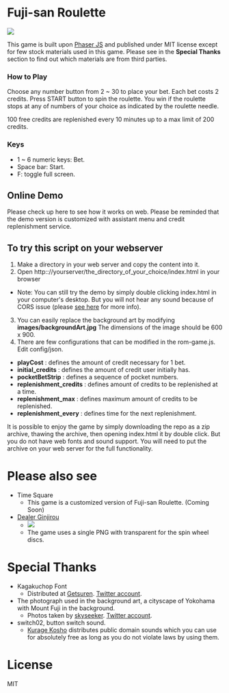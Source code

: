 # Fuji-san Roulette

![](http://befiveinfo.github.io/images/shared/fujisan-roulette/thumbnail.png)

This game is built upon [Phaser JS](https://phaser.io/) and published under MIT license except for few stock materials used in this game. Please see in the **Special Thanks** section to find out which materials are from third parties.

### How to Play
Choose any number button from 2 ~ 30 to place your bet. Each bet costs 2 credits. Press START button to spin the roulette. You win if the roulette stops at any of numbers of your choice as indicated by the roulette needle.

100 free credits are replenished every 10 minutes up to a max limit of 200 credits.

### Keys
- 1 ~ 6 numeric keys: Bet.
- Space bar: Start.
- F: toggle full screen.

## Online Demo

Please check up here to see how it works on web. Please be reminded that the demo version is customized with assistant menu and credit replenishment service.

## To try this script on your webserver

1. Make a directory in your web server and copy the content into it.
2. Open http:://yourserver/the_directory_of_your_choice/index.html in your browser
- Note: You can still try the demo by simply double clicking index.html in your computer's desktop. But you will not hear any sound because of CORS issue (please [see here](http://www.html5gamedevs.com/topic/6459-newbie-struggling-with-cors-issues/) for more info).
3. You can easily replace the background art by modifying **images/backgroundArt.jpg** The dimensions of the image should be 600 x 900.
4. There are few configurations that can be modified in the rom-game.js. Edit config/json.
  - **playCost** : defines the amount of credit necessary for 1 bet.
  - **initial_credits** : defines the amount of credit user initially has.
  - **pocketBetStrip** : defines a sequence of pocket numbers.
  - **replenishment_credits** : defines amount of credits to be replenished at a time.
  - **replenishment_max** : defines maximum amount of credits to be replenished.
  - **replenishment_every** : defines time for the next replenishment.

It is possible to enjoy the game by simply downloading the repo as a zip archive, thawing the archive, then opening index.html it by double click. But you do not have web fonts and sound support. You will need to put the archive on your web server for the full functionality.

# Please also see
- Time Square
  - This game is a customized version of Fuji-san Roulette. (Coming Soon)
- [Dealer Ginjirou](http://play.befive.info/dealer-ginjirou/)
  - ![](http://befiveinfo.github.io/images/shared/roulette-experiment/dealer_ginjirou_gamescreen_thumbnail.png)
  - The game uses a single PNG with transparent for the spin wheel discs.

# Special Thanks
 - Kagakuchop Font
   - Distributed at [Getsuren](http://www.getsuren.com/en/). [Twitter account](https://twitter.com/snowy_tgn).
 - The photograph used in the background art, a cityscape of Yokohama with Mount Fuji in the background.
   - Photos taken by [skyseeker](http://www.skyseeker.net/). [Twitter account](https://twitter.com/skyseeker).
 - switch02, button switch sound.
   - [Kurage Kosho](http://www.kurage-kosho.info/) distributes public domain sounds which you can use for absolutely free as long as you do not violate laws by using them.

# License
MIT
